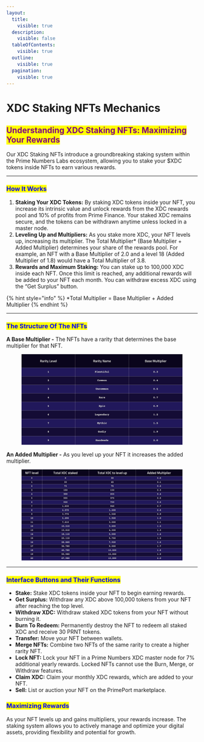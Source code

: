 ```yaml
---
layout:
  title:
    visible: true
  description:
    visible: false
  tableOfContents:
    visible: true
  outline:
    visible: true
  pagination:
    visible: true
---
```


# XDC Staking NFTs Mechanics

## <mark style="color:purple;">Understanding XDC Staking NFTs: Maximizing Your Rewards</mark>

Our XDC Staking NFTs introduce a groundbreaking staking system within the Prime Numbers Labs ecosystem, allowing you to stake your $XDC tokens inside NFTs to earn various rewards.

***

### <mark style="color:blue;">How It Works</mark>

1. **Staking Your XDC Tokens:** By staking XDC tokens inside your NFT, you increase its intrinsic value and unlock rewards from the XDC rewards pool and 10% of profits from Prime Finance. Your staked XDC remains secure, and the tokens can be withdrawn anytime unless locked in a master node.
2. **Leveling Up and Multipliers:** As you stake more XDC, your NFT levels up, increasing its multiplier. The Total Multiplier\* (Base Multiplier + Added Multiplier) determines your share of the rewards pool. For example, an NFT with a Base Multiplier of 2.0 and a level 18 (Added Multiplier of 1.8) would have a Total Multiplier of 3.8.
3. **Rewards and Maximum Staking:** You can stake up to 100,000 XDC inside each NFT. Once this limit is reached, any additional rewards will be added to your NFT each month. You can withdraw excess XDC using the “Get Surplus” button.

{% hint style="info" %}
\*Total Multiplier = Base Multiplier + Added Multiplier
{% endhint %}

***

### <mark style="color:blue;">The Structure Of The NFTs</mark>

**A Base Multiplier -** The NFTs have a rarity that determines the base multiplier for that NFT.

<figure><img src="../../../.gitbook/assets/BaseMultiplierXDC (4).jpg" alt=""><figcaption></figcaption></figure>

**An Added Multiplier -** As you level up your NFT it increases the added multiplier.

<figure><img src="../../../.gitbook/assets/AddedMultiplierXDC (2).jpg" alt=""><figcaption></figcaption></figure>

***

### <mark style="color:blue;">Interface Buttons and Their Functions</mark>

* **Stake:** Stake XDC tokens inside your NFT to begin earning rewards.
* **Get Surplus:** Withdraw any XDC above 100,000 tokens from your NFT after reaching the top level.
* **Withdraw XDC:** Withdraw staked XDC tokens from your NFT without burning it.
* **Burn To Redeem:** Permanently destroy the NFT to redeem all staked XDC and receive 30 PRNT tokens.
* **Transfer:** Move your NFT between wallets.
* **Merge NFTs:** Combine two NFTs of the same rarity to create a higher rarity NFT.
* **Lock NFT:** Lock your NFT in a Prime Numbers XDC master node for 7% additional yearly rewards. Locked NFTs cannot use the Burn, Merge, or Withdraw features.
* **Claim XDC:** Claim your monthly XDC rewards, which are added to your NFT.
* **Sell:** List or auction your NFT on the PrimePort marketplace.

### <mark style="color:blue;">Maximizing Rewards</mark>

As your NFT levels up and gains multipliers, your rewards increase. The staking system allows you to actively manage and optimize your digital assets, providing flexibility and potential for growth.
